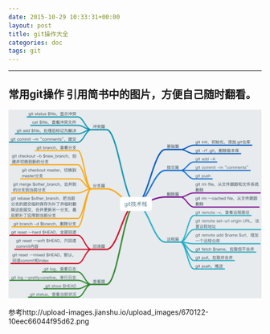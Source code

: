 ```yaml
---
date: 2015-10-29 10:33:31+00:00
layout: post
title: git操作大全
categories: doc
tags: git
---
```





----------

## 常用git操作 引用简书中的图片，方便自己随时翻看。

![Alt text](../image/git.png)

参考http://upload-images.jianshu.io/upload_images/670122-10eec66044f95d62.png
